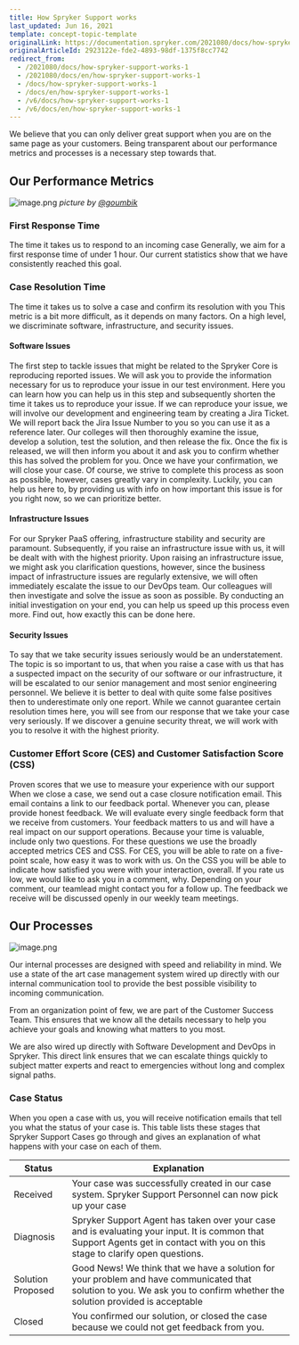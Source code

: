 ```yaml
---
title: How Spryker Support works
last_updated: Jun 16, 2021
template: concept-topic-template
originalLink: https://documentation.spryker.com/2021080/docs/how-spryker-support-works-1
originalArticleId: 2923122e-fde2-4893-98df-1375f8cc7742
redirect_from:
  - /2021080/docs/how-spryker-support-works-1
  - /2021080/docs/en/how-spryker-support-works-1
  - /docs/how-spryker-support-works-1
  - /docs/en/how-spryker-support-works-1
  - /v6/docs/how-spryker-support-works-1
  - /v6/docs/en/how-spryker-support-works-1
---
```


We believe that you can only deliver great support when you are on the same page as your customers. Being transparent about our performance metrics and processes is a necessary step towards that.

## Our Performance Metrics
![image.png](https://cdn.document360.io/9fafa0d5-d76f-40c5-8b02-ab9515d3e879/Images/Documentation/image%28130%29.png)
*picture by [@goumbik](https://www.pexels.com/@goumbik)*


### First Response Time

The time it takes us to respond to an incoming case
Generally, we aim for a first response time of under 1 hour. Our current statistics show that we have consistently reached this goal.

### Case Resolution Time

The time it takes us to solve a case and confirm its resolution with you
This metric is a bit more difficult, as it depends on many factors. On a high level, we discriminate software, infrastructure, and security issues.

#### Software Issues

The first step to tackle issues that might be related to the Spryker Core is reproducing reported issues. We will ask you to provide the information necessary for us to reproduce your issue in our test environment. Here you can learn how you can help us in this step and subsequently shorten the time it takes us to reproduce your issue. If we can reproduce your issue, we will involve our development and engineering team by creating a Jira Ticket. We will report back the Jira Issue Number to you so you can use it as a reference later. Our colleges will then thoroughly examine the issue, develop a solution, test the solution, and then release the fix. Once the fix is released, we will then inform you about it and ask you to confirm whether this has solved the problem for you. Once we have your confirmation, we will close your case.
Of course, we strive to complete this process as soon as possible, however, cases greatly vary in complexity. Luckily, you can help us here to, by providing us with info on how important this issue is for you right now, so we can prioritize better.

#### Infrastructure Issues

For our Spryker PaaS offering, infrastructure stability and security are paramount. Subsequently, if you raise an infrastructure issue with us, it will be dealt with with the highest priority. Upon raising an infrastructure issue, we might ask you clarification questions, however, since the business impact of infrastructure issues are regularly extensive, we will often immediately escalate the issue to our DevOps team. Our colleagues will then investigate and solve the issue as soon as possible.
By conducting an initial investigation on your end, you can help us speed up this process even more. Find out, how exactly this can be done here.

#### Security Issues

To say that we take security issues seriously would be an understatement. The topic is so important to us, that when you raise a case with us that has a suspected impact on the security of our software or our infrastructure, it will be escalated to our senior management and most senior engineering personnel. We believe it is better to deal with quite some false positives then to underestimate only one report. While we cannot guarantee certain resolution times here, you will see from our response that we take your case very seriously. If we discover a genuine security threat, we will work with you to resolve it with the highest priority.

### Customer Effort Score (CES) and Customer Satisfaction Score (CSS)
Proven scores that we use to measure your experience with our support
When we close a case, we send out a case closure notification email. This email contains a link to our feedback portal. Whenever you can, please provide honest feedback. We will evaluate every single feedback form that we receive from customers. Your feedback matters to us and will have a real impact on our support operations.
Because your time is valuable, include only two questions. For these questions we use the broadly accepted metrics CES and CSS. For CES, you will be able to rate on a five-point scale, how easy it was to work with us. On the CSS you will be able to indicate how satisfied you were with your interaction, overall.
If you rate us low, we would like to ask you in a comment, why. Depending on your comment, our teamlead might contact you for a follow up. The feedback we receive will be discussed openly in our weekly team meetings.

## Our Processes
![image.png](https://cdn.document360.io/9fafa0d5-d76f-40c5-8b02-ab9515d3e879/Images/Documentation/image%28131%29.png)


Our internal processes are designed with speed and reliability in mind. We use a state of the art case management system wired up directly with our internal communication tool to provide the best possible visibility to incoming communication. 

From an organization point of few, we are part of the Customer Success Team. This ensures that we know all the details necessary to help you achieve your goals and knowing what matters to you most.

We are also wired up directly with Software Development and DevOps in Spryker. This direct link ensures that we can escalate things quickly to subject matter experts and react to emergencies without long and complex signal paths. 

### Case Status
When you open a case with us, you will receive notification emails that tell you what the status of your case is.
This table lists these stages that Spryker Support Cases go through and gives an explanation of what happens with your case on each of them.

| Status | Explanation |
| --- | --- |
| Received | Your case was successfully created in our case system. Spryker Support Personnel can now pick up your case |
| Diagnosis | Spryker Support Agent has taken over your case and is evaluating your input. It is common that Support Agents get in contact with you on this stage to clarify open questions. |
| Solution Proposed | Good News! We think that we have a solution for your problem and have communicated that solution to you. We ask you to confirm whether the solution provided is acceptable |
| Closed | You confirmed our solution, or closed the case because we could not get feedback from you.
